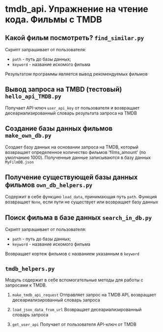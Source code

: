 # tmdb_api. Упражнение на чтение кода. Фильмы с TMDB

## Какой фильм посмотреть? `find_similar.py`

Скрипт запрашивает от пользователя:
- `path` - путь до базы данных;
- `keyword` - название искомого фильма

Результатом программы является вывод рекомендуемых фильмов

## Вывод запроса на TMBD (тестовый) `hello_api_TMDB.py`

Получает API-ключ `user_api_key` от пользователя и возвращает десеариализированный словарь результата запроса на TMDB

## Создание базы данных фильмов `make_own_db.py`

Создает базу данных на основании запроса на TMDB, который возвращает определенное количество фильмов 'films_amount' (по умолчанию 1000). Полученные данные записываются в базу данных `MyFilmDB.json`

## Получение существующей базы данных фильмов `own_db_helpers.py`

Содержит в себе функцию `load_data`, принимающая путь `path`.
Функция возвращает `None`, если пути не существует или возвращает базу данных

## Поиск фильма в базе данных `search_in_db.py`

Скрипт запрашивает от пользователя:
- `path` - путь до базы данных;
- `keyword` - название искомого фильма

Возвращает кортеж фильмов с названием указанным в `keyword`

## `tmdb_helpers.py`

Модуль содержит в себе вспомогательные методы для работы с запросами к TMDB.

1. `make_tmdb_api_request`
Отправляет запрос на TMDB API, возвращает десеариализированный словарь запроса

2. `load_json_data_from_url` 
Возвращает десеариализированный словарь запроса

3. `get_user_api`
Получает от пользователя API-ключ от TMDB


